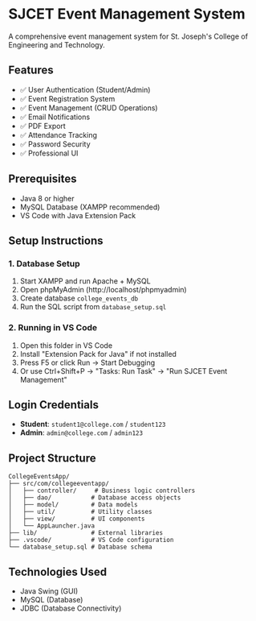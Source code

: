 # SJCET Event Management System

A comprehensive event management system for St. Joseph's College of Engineering and Technology.

## Features
- ✅ User Authentication (Student/Admin)
- ✅ Event Registration System
- ✅ Event Management (CRUD Operations)
- ✅ Email Notifications
- ✅ PDF Export
- ✅ Attendance Tracking
- ✅ Password Security
- ✅ Professional UI

## Prerequisites
- Java 8 or higher
- MySQL Database (XAMPP recommended)
- VS Code with Java Extension Pack

## Setup Instructions

### 1. Database Setup
1. Start XAMPP and run Apache + MySQL
2. Open phpMyAdmin (http://localhost/phpmyadmin)
3. Create database `college_events_db`
4. Run the SQL script from `database_setup.sql`

### 2. Running in VS Code
1. Open this folder in VS Code
2. Install "Extension Pack for Java" if not installed
3. Press F5 or click Run → Start Debugging
4. Or use Ctrl+Shift+P → "Tasks: Run Task" → "Run SJCET Event Management"

## Login Credentials
- **Student**: `student1@college.com` / `student123`
- **Admin**: `admin@college.com` / `admin123`

## Project Structure
```
CollegeEventsApp/
├── src/com/collegeeventapp/
│   ├── controller/     # Business logic controllers
│   ├── dao/           # Database access objects
│   ├── model/         # Data models
│   ├── util/          # Utility classes
│   ├── view/          # UI components
│   └── AppLauncher.java
├── lib/               # External libraries
├── .vscode/           # VS Code configuration
└── database_setup.sql # Database schema
```

## Technologies Used
- Java Swing (GUI)
- MySQL (Database)
- JDBC (Database Connectivity)